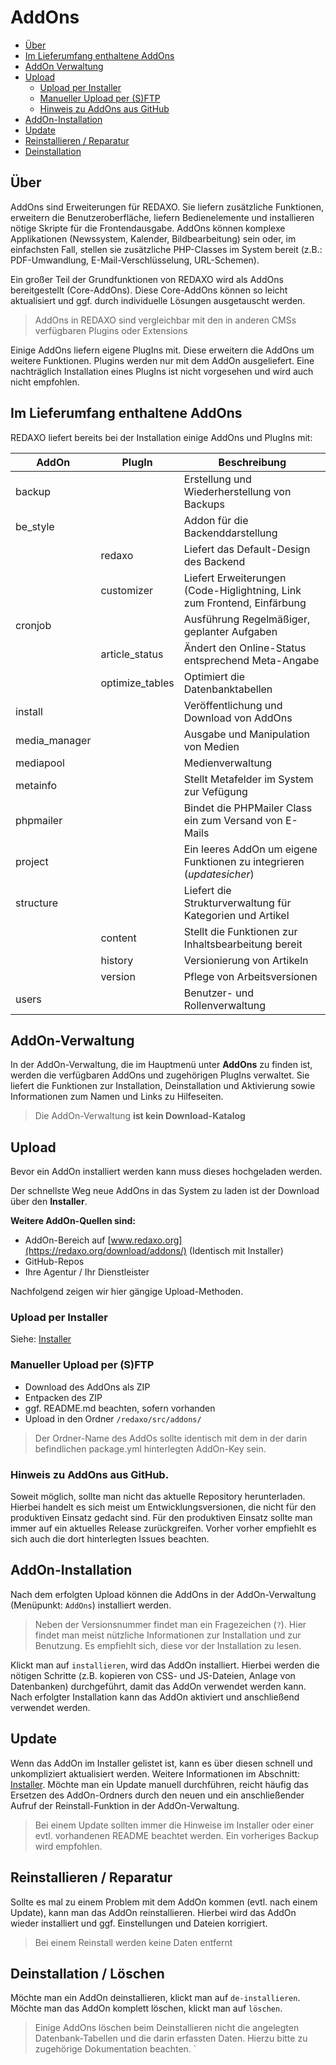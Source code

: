 # AddOns

- [Über](#ueber)
- [Im Lieferumfang enthaltene AddOns](#included)
- [AddOn Verwaltung](#addons)
- [Upload](#upload)
   - [Upload per Installer](#upinstaller)
   - [Manueller Upload per (S)FTP](#upftp) 
   - [Hinweis zu AddOns aus GitHub](#github)  
- [AddOn-Installation](#install)
- [Update](#update)
- [Reinstallieren / Reparatur](#reinstall)
- [Deinstallation](#uninstall)

<a name="ueber"></a>
## Über

AddOns sind Erweiterungen für REDAXO. Sie liefern zusätzliche Funktionen, erweitern die Benutzeroberfläche, liefern Bedienelemente und installieren nötige Skripte für die Frontendausgabe. AddOns können komplexe Applikationen (Newssystem, Kalender, Bildbearbeitung) sein oder, im einfachsten Fall, stellen sie zusätzliche PHP-Classes im System bereit (z.B.: PDF-Umwandlung, E-Mail-Verschlüsselung, URL-Schemen). 

Ein großer Teil der Grundfunktionen von REDAXO wird als AddOns bereitgestellt (Core-AddOns). Diese Core-AddOns können so leicht aktualisiert und ggf. durch individuelle Lösungen ausgetauscht werden. 

> AddOns in REDAXO sind vergleichbar mit den in anderen CMSs verfügbaren Plugins oder Extensions

Einige AddOns liefern eigene PlugIns mit. Diese erweitern die AddOns um weitere Funktionen. Plugins werden nur mit dem AddOn ausgeliefert. Eine nachträglich Installation eines PlugIns ist nicht vorgesehen und wird auch nicht empfohlen. 


<a name="included"></a>
## Im Lieferumfang enthaltene AddOns

REDAXO liefert bereits bei der Installation einige AddOns und PlugIns mit:

AddOn | PlugIn | Beschreibung
------------- | ------------- | -------------
backup | |Erstellung und Wiederherstellung von Backups
be_style | | Addon für die Backenddarstellung
|| redaxo | Liefert das Default-Design des Backend
|| customizer | Liefert Erweiterungen (Code-Higlightning, Link zum Frontend, Einfärbung
cronjob | | Ausführung Regelmäßiger, geplanter Aufgaben
|| article_status | Ändert den Online-Status entsprechend Meta-Angabe
|| optimize_tables | Optimiert die Datenbanktabellen
install | | Veröffentlichung und Download von AddOns
media_manager | | Ausgabe und Manipulation von Medien
mediapool | | Medienverwaltung
metainfo | | Stellt Metafelder im System zur Vefügung
phpmailer | | Bindet die PHPMailer Class ein zum Versand von E-Mails
project | | Ein leeres AddOn um eigene Funktionen zu integrieren (*updatesicher*)
structure | | Liefert die Strukturverwaltung für Kategorien und Artikel
|| content | Stellt die Funktionen zur Inhaltsbearbeitung bereit
|| history | Versionierung von Artikeln
|| version | Pflege von Arbeitsversionen
users | |Benutzer- und Rollenverwaltung

<a name="addons"></a>
## AddOn-Verwaltung 
In der AddOn-Verwaltung, die im Hauptmenü unter **AddOns** zu finden ist, werden die verfügbaren AddOns und zugehörigen PlugIns verwaltet. Sie liefert die Funktionen zur Installation, Deinstallation und Aktivierung sowie Informationen zum Namen und Links zu Hilfeseiten. 

> Die AddOn-Verwaltung **ist kein Download-Katalog** 

   
<a name="upload"></a>
## Upload 
Bevor ein AddOn installiert werden kann muss dieses hochgeladen werden. 

Der schnellste Weg neue AddOns in das System zu laden ist der Download über den **Installer**. 

**Weitere AddOn-Quellen sind:**

- AddOn-Bereich auf [www.redaxo.org](https://redaxo.org/download/addons/) (Identisch mit Installer) 
- GitHub-Repos
- Ihre Agentur / Ihr Dienstleister

Nachfolgend zeigen wir hier gängige Upload-Methoden. 

<a name="upinstaller"></a>
### Upload per Installer
Siehe: [Installer](/{{path}}/{{version}}/installer)

<a name="upftp"></a>
### Manueller Upload per (S)FTP
- Download des AddOns als ZIP
- Entpacken des ZIP
- ggf. README.md beachten, sofern vorhanden
- Upload in den Ordner `/redaxo/src/addons/`

> Der Ordner-Name des AddOs sollte identisch mit dem in der darin befindlichen package.yml hinterlegten AddOn-Key sein. 

<a name="github"></a> 
### Hinweis zu AddOns aus GitHub. 
Soweit möglich, sollte man nicht das aktuelle Repository herunterladen. Hierbei handelt es sich meist um Entwicklungsversionen, die nicht für den produktiven Einsatz gedacht sind. Für den produktiven Einsatz sollte man immer auf ein aktuelles Release zurückgreifen. Vorher vorher empfiehlt es sich auch die dort hinterlegten Issues beachten. 

<a name="install"></a> 
## AddOn-Installation

Nach dem erfolgten Upload können die AddOns in der AddOn-Verwaltung (Menüpunkt: `AddOns`) installiert werden. 

> Neben der Versionsnummer findet man ein Fragezeichen (`?`). Hier findet man meist nützliche Informationen zur Installation und zur Benutzung. Es empfiehlt sich, diese vor der Installation zu lesen. 

Klickt man auf `installieren`, wird das AddOn installiert. Hierbei werden die nötigen Schritte (z.B. kopieren von CSS- und JS-Dateien, Anlage von Datenbanken) durchgeführt, damit das AddOn verwendet werden kann. Nach erfolgter Installation kann das AddOn aktiviert und anschließend verwendet werden. 

<a name="update"></a>
## Update

Wenn das AddOn im Installer gelistet ist, kann es über diesen schnell und unkompliziert aktualisiert werden. 
Weitere Informationen im Abschnitt: [Installer](/{{path}}/{{version}}/installer). Möchte man ein Update manuell durchführen, reicht häufig das Ersetzen des AddOn-Ordners durch den neuen und ein anschließender Aufruf der Reinstall-Funktion in der AddOn-Verwaltung. 

> Bei einem Update sollten immer die Hinweise im Installer oder einer evtl. vorhandenen README beachtet werden. Ein vorheriges Backup wird empfohlen.

<a name="reinstall"></a>
## Reinstallieren / Reparatur

Sollte es mal zu einem Problem mit dem AddOn kommen (evtl. nach einem Update), kann man das AddOn reinstallieren. Hierbei wird das AddOn wieder installiert und ggf. Einstellungen und Dateien korrigiert. 

> Bei einem Reinstall werden keine Daten entfernt   

<a name="uninstall"></a>
## Deinstallation / Löschen

Möchte man ein AddOn deinstallieren, klickt man auf  `de-installieren`. Möchte man das AddOn komplett löschen, klickt man auf `löschen`. 

> Einige AddOns löschen beim Deinstallieren nicht die angelegten Datenbank-Tabellen und die darin erfassten Daten. Hierzu bitte zu zugehörige Dokumentation beachten.
`
